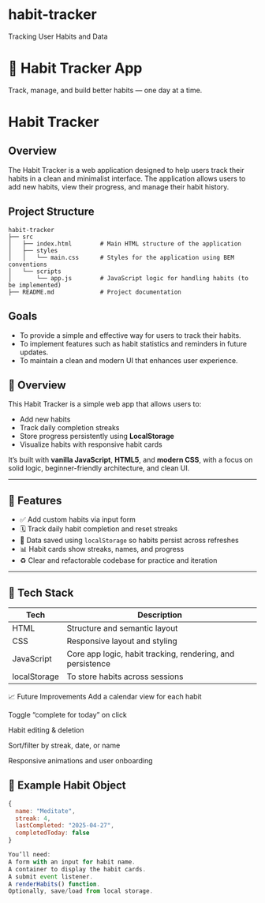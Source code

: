 # habit-tracker
Tracking User Habits and Data

# 🧠 Habit Tracker App

Track, manage, and build better habits — one day at a time.

# Habit Tracker

## Overview
The Habit Tracker is a web application designed to help users track their habits in a clean and minimalist interface. The application allows users to add new habits, view their progress, and manage their habit history.

## Project Structure
```
habit-tracker
├── src
│   ├── index.html        # Main HTML structure of the application
│   ├── styles
│   │   └── main.css      # Styles for the application using BEM conventions
│   └── scripts
│       └── app.js        # JavaScript logic for handling habits (to be implemented)
├── README.md             # Project documentation
```

## Goals
- To provide a simple and effective way for users to track their habits.
- To implement features such as habit statistics and reminders in future updates.
- To maintain a clean and modern UI that enhances user experience.

## 📌 Overview

This Habit Tracker is a simple web app that allows users to:
- Add new habits
- Track daily completion streaks
- Store progress persistently using **LocalStorage**
- Visualize habits with responsive habit cards

It’s built with **vanilla JavaScript**, **HTML5**, and **modern CSS**, with a focus on solid logic, beginner-friendly architecture, and clean UI.

---

## 🚀 Features

- ✅ Add custom habits via input form
- 🗓 Track daily habit completion and reset streaks
- 🔁 Data saved using `localStorage` so habits persist across refreshes
- 📊 Habit cards show streaks, names, and progress
- ♻️ Clear and refactorable codebase for practice and iteration

---

## 🧠 Tech Stack

| Tech | Description |
|------|-------------|
| HTML | Structure and semantic layout |
| CSS  | Responsive layout and styling |
| JavaScript | Core app logic, habit tracking, rendering, and persistence |
| localStorage | To store habits across sessions |

📈 Future Improvements
Add a calendar view for each habit

Toggle “complete for today” on click

Habit editing & deletion

Sort/filter by streak, date, or name

Responsive animations and user onboarding

## 🧪 Example Habit Object

```js
{
  name: "Meditate",
  streak: 4,
  lastCompleted: "2025-04-27",
  completedToday: false
}

You’ll need:
A form with an input for habit name.
A container to display the habit cards.
A submit event listener.
A renderHabits() function.
Optionally, save/load from local storage.